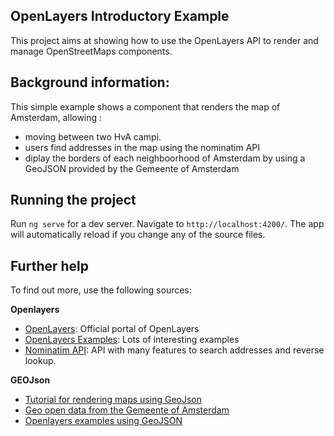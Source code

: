 ## OpenLayers Introductory Example

This project aims at showing how to use the OpenLayers API to render and manage OpenStreetMaps components.

## Background information:

This simple example shows a component that renders the map of Amsterdam, allowing :
- moving between two HvA campi.
- users find addresses in the map using the nominatim API
- diplay the borders of each neighboorhood of Amsterdam by using a GeoJSON provided by the Gemeente of Amsterdam

## Running the project

Run `ng serve` for a dev server. Navigate to `http://localhost:4200/`. The app will automatically reload if you change any of the source files.

## Further help

To find out more, use the following sources:

**Openlayers**

* [OpenLayers](https://openlayers.org/): Official portal of OpenLayers
* [OpenLayers Examples](https://openlayers.org/en/latest/examples/): Lots of interesting examples
* [Nominatim API](https://nominatim.org/release-docs/develop/): API with many features to search addresses and reverse lookup. 

**GEOJson**

* [Tutorial for rendering maps using GeoJson](https://openlayers.org/workshop/en/vectortile/map.html)
* [Geo open data from the Gemeente of Amsterdam](https://maps.amsterdam.nl/open_geodata/)
* [Openlayers examples using GeoJSON](https://openlayers.org/en/latest/examples/index.html?q=geojson)
